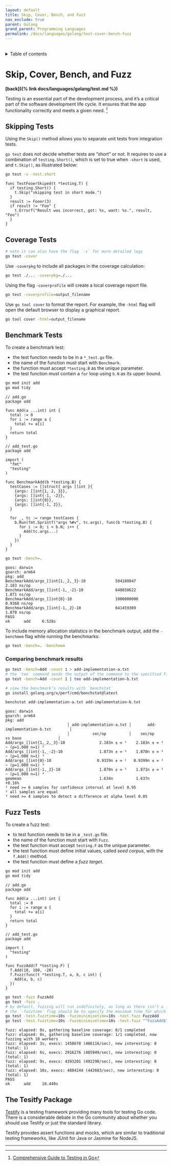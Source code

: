 ```yaml
---
layout: default
title: Skip, Cover, Bench, and Fuzz
nav_exclude: true
parent: Golang
grand_parent: Programming Languages
permalink: /docs/languages/golang/test-cover-bench-fuzz
---
```


<br/>
<details markdown="block">
  <summary>
    Table of contents
  </summary>
  {: .text-delta }
1. TOC
{:toc}
</details>

# Skip, Cover, Bench, and Fuzz

__[back]({% link docs/languages/golang/test.md %})__
<br/>

Testing is an essential part of the development process, and it’s a critical part of the software development life cycle. It ensures that the app functionality correctly and meets a given need. [^1]

## Skipping Tests

Using the `Skip()` method allows you to separate unit tests from integration tests. 

`go test` does not decide whether tests are “short” or not. It requires to use a combination of `testing.Short()`, which is set to true when `-short` is used, and `t.Skip()`, as illustrated below:

```sh
go test -v -test.short
```

```golang
func TestFooerSkiped(t *testing.T) {
  if testing.Short() {
    t.Skip("skipping test in short mode.")
  }
  result := Fooer(3)
  if result != "Foo" {
    t.Errorf("Result was incorrect, got: %s, want: %s.", result, "Foo")
  }
}
```

## Coverage Tests

```sh
# note it can also have the flag `-v` for more detailed logs
go test -cover
```

Use `-coverpkg` to include all packages in the coverage calculation:

```sh
go test ./... -coverpkg=./...
```

Using the flag `-coverprofile` will create a local coverage report file. 

```sh
go test -coverprofile=output_filename
```

Use `go tool cover` to format the report. For example, the `-html` flag will open the default browser to display a graphical report.

```sh
go tool cover -html=output_filename
```

## Benchmark Tests

To create a benchmark test:

- the test function needs to be in a `*_test.go` file.
- the name of the function must start with `Benchmark`.
- the function must accept `*testing.B` as the unique parameter.
- the test function must contain a `for` loop using `b.N` as its upper bound.

```sh
go mod init add
go mod tidy
```

```golang
// add.go
package add

func Add(a ...int) int {
  total := 0
  for i := range a {
    total += a[i]
  }
  return total
}
```

```golang
// add_test.go
package add

import (
  "fmt"
  "testing"
)

func BenchmarkAdd(b *testing.B) {
  testCases := []struct{ args []int }{
    {args: []int{1, 2, 3}},
    {args: []int{-1, -2}},
    {args: []int{0}},
    {args: []int{-1, 2}},
  }

  for _, tc := range testCases {
    b.Run(fmt.Sprintf("args %#v", tc.args), func(b *testing.B) {
      for i := 0; i < b.N; i++ {
        Add(tc.args...)
      }
    })
  }
}
```

```sh
go test -bench=.
```

```
goos: darwin
goarch: arm64
pkg: add
BenchmarkAdd/args_[]int{1,_2,_3}-10             504180847                2.183 ns/op
BenchmarkAdd/args_[]int{-1,_-2}-10              640850622                1.871 ns/op
BenchmarkAdd/args_[]int{0}-10                   1000000000               0.9360 ns/op
BenchmarkAdd/args_[]int{-1,_2}-10               641459389                1.870 ns/op
PASS
ok      add     6.528s
```

To include memory allocation statistics in the benchmark output, add the `-benchmem` flag while running the benchmarks:

```sh
go test -bench=. -benchmem
```

### Comparing benchmark results

```sh
go test -bench=Add -count 1 > add-implementation-a.txt
# the `tee` command sends the output of the command to the specified file and prints it to the standard output
go test -bench=Add -count 1 | tee add-implementation-b.txt

# view the benchmark’s results with `benchstat`
go install golang.org/x/perf/cmd/benchstat@latest

benchstat add-implementation-a.txt add-implementation-b.txt
```

```
goos: darwin
goarch: arm64
pkg: add
                           │ add-implementation-a.txt │       add-implementation-b.txt        │
                           │          sec/op          │    sec/op      vs base                │
Add/args_[]int{1,_2,_3}-10               2.183n ± ∞ ¹    2.183n ± ∞ ¹       ~ (p=1.000 n=1) ²
Add/args_[]int{-1,_-2}-10                1.873n ± ∞ ¹    1.870n ± ∞ ¹       ~ (p=1.000 n=1) ³
Add/args_[]int{0}-10                    0.9329n ± ∞ ¹   0.9399n ± ∞ ¹       ~ (p=1.000 n=1) ³
Add/args_[]int{-1,_2}-10                 1.870n ± ∞ ¹    1.871n ± ∞ ¹       ~ (p=1.000 n=1) ³
geomean                                  1.634n          1.637n        +0.16%
¹ need >= 6 samples for confidence interval at level 0.95
² all samples are equal
³ need >= 4 samples to detect a difference at alpha level 0.05
```

## Fuzz Tests

To create a fuzz test:

- to test function needs to be in a `_test.go` file.
- the name of the function must start with `Fuzz`.
- the test function must accept `testing.F` as the unique parameter.
- the test function must define initial values, called _seed corpus_, with the `f.Add()` method.
- the test function must define a _fuzz target_.

```sh
go mod init add
go mod tidy
```

```golang
// add.go
package add

func Add(a ...int) int {
  total := 0
  for i := range a {
    total += a[i]
  }
  return total
}
```

```
// add_test.go
package add

import (
  "testing"
)

func FuzzAdd(f *testing.F) {
  f.Add(10, 100, -20)
  f.Fuzz(func(t *testing.T, a, b, c int) {
    Add(a, b, c)
  })
}
```

```sh
go test -fuzz FuzzAdd
go test -fuzz .
# by default, fuzzing will run indefinitely, as long as there isn’t a failure
# the `-fuzztime` flag should be to specify the maximum time for which fuzzing should run.
go test -test.fuzztime=10s -fuzzminimizetime=10s -test.fuzz FuzzAdd
go test -test.fuzztime=10s -fuzzminimizetime=10s -test.fuzz "^FuzzAdd$"
```

```
fuzz: elapsed: 0s, gathering baseline coverage: 0/1 completed
fuzz: elapsed: 0s, gathering baseline coverage: 1/1 completed, now fuzzing with 10 workers
fuzz: elapsed: 3s, execs: 1458678 (486116/sec), new interesting: 0 (total: 1)
fuzz: elapsed: 6s, execs: 2916276 (485949/sec), new interesting: 0 (total: 1)
fuzz: elapsed: 9s, execs: 4393201 (492290/sec), new interesting: 0 (total: 1)
fuzz: elapsed: 10s, execs: 4884244 (442683/sec), new interesting: 0 (total: 1)
PASS
ok      add     10.449s
```

## The Tesitfy Package

[Testify](https://github.com/stretchr/testify) is a testing framework providing many tools for testing Go code. There is a considerable debate in the Go community about whether you should use Testify or just the standard library.

Testify provides assert functions and mocks, which are similar to traditional testing frameworks, like JUnit for Java or Jasmine for NodeJS.

----

[^1]: [Comprehensive Guide to Testing in Go](https://blog.jetbrains.com/go/2022/11/22/comprehensive-guide-to-testing-in-go/)
